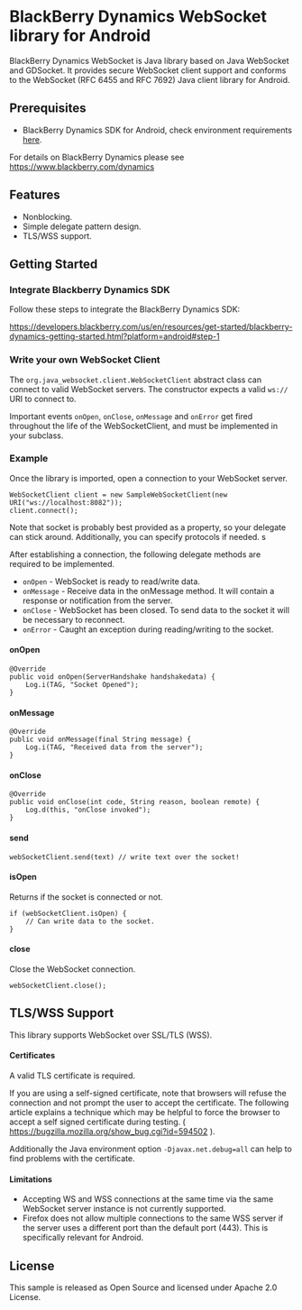 # BlackBerry Dynamics WebSocket library for Android

BlackBerry Dynamics WebSocket is Java library based on Java WebSocket and GDSocket. It provides secure WebSocket client support and conforms to the WebSocket (RFC 6455 and RFC 7692) Java client library for Android.

## Prerequisites

- BlackBerry Dynamics SDK for Android, check environment requirements [here](https://docs.blackberry.com/en/development-tools/blackberry-dynamics-sdk-android/).

For details on BlackBerry Dynamics please see https://www.blackberry.com/dynamics

## Features
- Nonblocking.
- Simple delegate pattern design.
- TLS/WSS support.

## Getting Started

### Integrate Blackberry Dynamics SDK
Follow these steps to integrate the BlackBerry Dynamics SDK:

https://developers.blackberry.com/us/en/resources/get-started/blackberry-dynamics-getting-started.html?platform=android#step-1

### Write your own WebSocket Client
The `org.java_websocket.client.WebSocketClient` abstract class can connect to valid WebSocket servers. The constructor expects a valid `ws://` URI to connect to. 

Important events `onOpen`, `onClose`, `onMessage` and `onError` get fired throughout the life of the WebSocketClient, and must be implemented in your subclass.

### Example

Once the library is imported, open a connection to your WebSocket server. 
```
WebSocketClient client = new SampleWebSocketClient(new URI("ws://localhost:8082"));
client.connect();
```
Note that socket is probably best provided as a property, so your delegate can stick around. Additionally, you can specify protocols if needed.
s

After establishing a connection, the following delegate methods are required to be implemented.
- `onOpen` - WebSocket is ready to read/write data.
- `onMessage` - Receive data in the onMessage method. It will contain a response or notification from the server.
- `onClose` - WebSocket has been closed. To send data to the socket it will be necessary to reconnect.
- `onError` - Caught an exception during reading/writing to the socket.


#### onOpen
```
@Override
public void onOpen(ServerHandshake handshakedata) {
    Log.i(TAG, "Socket Opened");
}
```

#### onMessage
```
@Override
public void onMessage(final String message) {
    Log.i(TAG, "Received data from the server");        
}
```

#### onClose
```
@Override
public void onClose(int code, String reason, boolean remote) {
    Log.d(this, "onClose invoked");
}
```

#### send
`webSocketClient.send(text) // write text over the socket!`

#### isOpen
Returns if the socket is connected or not.
```
if (webSocketClient.isOpen) {
    // Can write data to the socket.
}
```
#### close
Close the WebSocket connection.

`webSocketClient.close();`


## TLS/WSS Support
This library supports WebSocket over SSL/TLS (WSS). 

#### Certificates
A valid TLS certificate is required. 

If you are using a self-signed certificate, note that browsers will refuse the connection and not prompt the user to accept the certificate. The following article explains a technique which may be helpful to force the browser to accept a self signed certificate during testing. ( https://bugzilla.mozilla.org/show_bug.cgi?id=594502 ). 

Additionally the Java environment option `-Djavax.net.debug=all` can help to find problems with the certificate.

#### Limitations
- Accepting WS and WSS connections at the same time via the same WebSocket server instance is not currently supported. 
- Firefox does not allow multiple connections to the same WSS server if the server uses a different port than the default port (443). This is specifically relevant for Android.

## License
This sample is released as Open Source and licensed under Apache 2.0 License.
